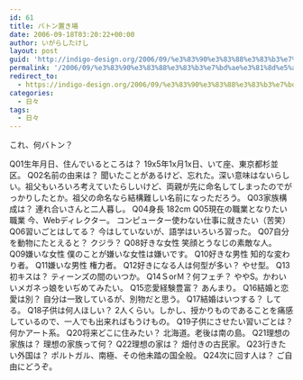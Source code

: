 ```yaml
---
id: 61
title: バトン置き場
date: 2006-09-18T03:20:22+00:00
author: いがらしたけし
layout: post
guid: 'http://indigo-design.org/2006/09/%e3%83%90%e3%83%88%e3%83%b3%e7%bd%ae%e3%81%8d%e5%a0%b4/'
permalink: '/2006/09/%e3%83%90%e3%83%88%e3%83%b3%e7%bd%ae%e3%81%8d%e5%a0%b4/'
redirect_to:
  - https://indigo-design.org/2006/09/%e3%83%90%e3%83%88%e3%83%b3%e7%bd%ae%e3%81%8d%e5%a0%b4/
categories:
  - 日々
tags:
  - 日々
---
```

これ、何バトン？

<!--more-->
Q01生年月日、住んでいるところは？
19x5年1x月1x日、いて座、東京都杉並区。
Q02名前の由来は？
聞いたことがあるけど、忘れた。深い意味はないらしい。祖父もいろいろ考えていたらしいけど、両親が先に命名してしまったのでがっかりしたとか。祖父の命名なら結構難しい名前になっただろう。
Q03家族構成は？
連れ合いさんと二人暮し。
Q04身長
182cm
Q05現在の職業となりたい職業
今、Webディレクター。
コンピューター使わない仕事に就きたい（苦笑）
Q06習いごとはしてる？
今はしていないが、語学はいろいろ習った。
Q07自分を動物にたとえると？
クジラ？
Q08好きな女性
笑顔とうなじの素敵な人。
Q09嫌いな女性
僕のことが嫌いな女性は嫌いです。
Q10好きな男性
知的な変わり者。
Q11嫌いな男性
権力者。
Q12好きになる人は何型が多い？
やせ型。
Q13初キスは？
ティーンズの間のいつか。
Q14ＳorＭ？何フェチ？
ややS。かわいいメガネっ娘をいぢめてみたい。
Q15恋愛経験豊富？
あんまり。
Q16結婚と恋愛は別？
自分は一致しているが、別物だと思う。
Q17結婚はいつする？
してる。
Q18子供は何人ほしい？
2人くらい。しかし、授かりものであることを痛感しているので、一人でも出来ればもうけもの。
Q19子供にさせたい習いごとは？
何かアート系。
Q20将来どこに住みたい？
北海道。老後は南の島。
Q21理想の家族は？
理想の家族って何？
Q22理想の家は？
畑付きの古民家。
Q23行きたい外国は？
ポルトガル、南極、その他未踏の国全般。
Q24次に回す人は？
ご自由にどうぞ。